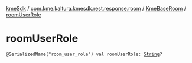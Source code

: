 [kmeSdk](../../index.md) / [com.kme.kaltura.kmesdk.rest.response.room](../index.md) / [KmeBaseRoom](index.md) / [roomUserRole](./room-user-role.md)

# roomUserRole

`@SerializedName("room_user_role") val roomUserRole: `[`String`](https://kotlinlang.org/api/latest/jvm/stdlib/kotlin/-string/index.html)`?`